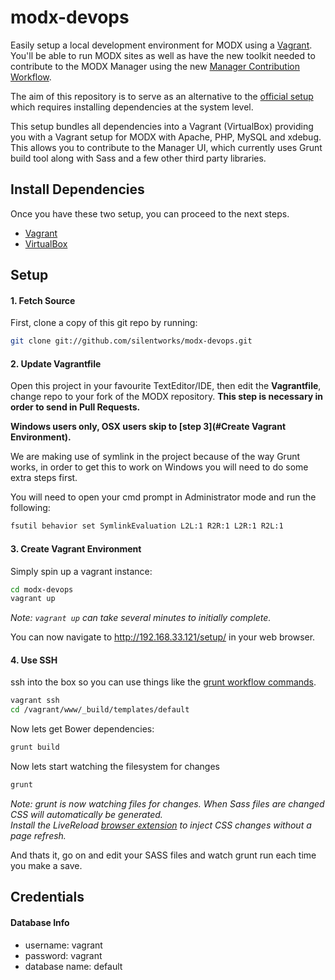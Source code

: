 # modx-devops

Easily setup a local development environment for MODX using a [Vagrant][]. You'll be able to run MODX sites as well as have the new toolkit needed to contribute to the MODX Manager using the new [Manager Contribution Workflow][new toolkit].

The aim of this repository is to serve as an alternative to the [official setup][] which requires installing dependencies at the system level.

This setup bundles all dependencies into a Vagrant (VirtualBox) providing you with a Vagrant setup for MODX with Apache, PHP, MySQL and xdebug. This allows you to contribute to the Manager UI, which currently uses
Grunt build tool along with Sass and a few other third party libraries.

## Install Dependencies
Once you have these two setup, you can proceed to the next steps.

 * [Vagrant][]
 * [VirtualBox][]


## Setup
#### 1. Fetch Source
First, clone a copy of this git repo by running:

```bash
git clone git://github.com/silentworks/modx-devops.git
```

#### 2. Update Vagrantfile
Open this project in your favourite TextEditor/IDE, then edit the __Vagrantfile__, change repo to your fork of the 
MODX repository. __This step is necessary in order to send in Pull Requests.__

__Windows users only, OSX users skip to [step 3](#Create Vagrant Environment).__

We are making use of symlink in the project because of the way Grunt works, in order to get this to work on Windows
you will need to do some extra steps first.

You will need to open your cmd prompt in Administrator mode and run the following:

```bash
fsutil behavior set SymlinkEvaluation L2L:1 R2R:1 L2R:1 R2L:1
```

#### 3. Create Vagrant Environment
Simply spin up a vagrant instance:

```bash
cd modx-devops
vagrant up
```
_Note: `vagrant up` can take several minutes to initially complete._

You can now navigate to http://192.168.33.121/setup/ in your web browser.

#### 4. Use SSH

ssh into the box so you can use things like the [grunt workflow commands][grunt workflow].

```bash
vagrant ssh
cd /vagrant/www/_build/templates/default
```

Now lets get Bower dependencies:

```bash
grunt build
```

Now lets start watching the filesystem for changes

```bash
grunt
```

_Note: grunt is now watching files for changes. When Sass files are changed CSS will automatically be generated.<br>Install the LiveReload [browser extension](http://feedback.livereload.com/knowledgebase/articles/86242-how-do-i-install-and-use-the-browser-extensions-) to inject CSS changes without a page refresh._

And thats it, go on and edit your SASS files and watch grunt run each time you make a save.

## Credentials
#### Database Info

- username: vagrant
- password: vagrant
- database name: default


[Vagrant]: http://www.vagrantup.com/
[VirtualBox]: https://www.virtualbox.org/
[grunt workflow]: https://github.com/modxcms/revolution/blob/develop/_build/templates/default/README.md#grunt-commands
[new toolkit]: https://github.com/modxcms/revolution/tree/develop/_build/templates/default#contribution-guides
[official setup]: https://github.com/modxcms/revolution/tree/develop/_build/templates/default#what-you-need
